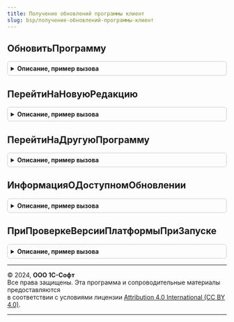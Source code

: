 ```yaml
---
title: Получение обновлений программы клиент
slug: bsp/получение-обновлений-программы-клиент
---
```



## ОбновитьПрограмму
<details style="margin: 1em 0; padding: 0.5em; border: 1px solid #ccc; border-radius: 6px;">

<summary style="font-weight: bold; cursor: pointer;">Описание, пример вызова</summary>

```bsl

// Открывает помощник обновления программы в режиме рабочего обновления:
// обновление версии конфигурации и/или платформы 1С:Предприятие.
//
Процедура ОбновитьПрограмму() Экспорт
```

Пример вызова
```bsl
ПолучениеОбновленийПрограммыКлиент.ОбновитьПрограмму() 
```
</details>

## ПерейтиНаНовуюРедакцию
<details style="margin: 1em 0; padding: 0.5em; border: 1px solid #ccc; border-radius: 6px;">

<summary style="font-weight: bold; cursor: pointer;">Описание, пример вызова</summary>

```bsl

// Открывает помощник обновления программы в режиме перехода на новую редакцию
// конфигурации.
//
// Параметры:
//	НомерРедакции - Строка - номер редакции, на которую выполняется переход.
//		Заполняется в формате <Номер редакции>.<Номер подредакции>,
//		например "3.0", "3.1" или др.
//	ДополнительныеПараметры - Структура - дополнительные параметры открытия
//		помощника обновления. Поля структуры:
//		* ЗаголовокОкна - Строка - заголовок окна помощника обновления;
//		* ЗаголовокДоступноОбновление - Строка - заголовок информации о
//			доступном обновлении. Если не передан или не заполнен, тогда
//			заголовок не отображается;
//		* ЗаголовокНетОбновления - Строка - текст заголовка информации о
//			доступном обновлении, который должен отображаться при отсутствии обновления.
//			Если не передан или не заполнен, тогда
//			заголовок не отображается.
//
Процедура ПерейтиНаНовуюРедакцию(НомерРедакции, ДополнительныеПараметры = Неопределено) Экспорт
```

Пример вызова
```bsl
ПолучениеОбновленийПрограммыКлиент.ПерейтиНаНовуюРедакцию(НомерРедакции, ДополнительныеПараметры);
```
</details>

## ПерейтиНаДругуюПрограмму
<details style="margin: 1em 0; padding: 0.5em; border: 1px solid #ccc; border-radius: 6px;">

<summary style="font-weight: bold; cursor: pointer;">Описание, пример вызова</summary>

```bsl

// Открывает помощник обновления программы в режиме перехода на
// другую программу.
//
// Параметры:
//	ИмяНовойПрограммы - Строка - имя программы, на которую выполняется переход
//		(см. свойство ИдентификаторИнтернетПоддержки в методе ПриДобавленииПодсистемы());
//	НомерРедакции - Строка - номер редакции другой программы. Заполняется в
//		формате <Номер редакции>.<Номер подредакции>, например "3.0", "3.1" или др.
//		Если не передан, тогда выполняется переход на версию с наивысшим номером;
//	ДополнительныеПараметры - Структура - дополнительные параметры открытия
//		помощника обновления. Поля структуры:
//		* ЗаголовокОкна - Строка - заголовок окна помощника обновления;
//		* ЗаголовокДоступноОбновление - Строка - заголовок информации о
//			доступном обновлении. Если не передан или не заполнен, тогда
//			заголовок не отображается;
//		* ЗаголовокНетОбновления - Строка - текст заголовка информации о
//			доступном обновлении, который должен отображаться при отсутствии обновления.
//			Если не передан или не заполнен, тогда
//			заголовок не отображается.
//
Процедура ПерейтиНаДругуюПрограмму( Экспорт
```

Пример вызова
```bsl
ПолучениеОбновленийПрограммыКлиент.ПерейтиНаДругуюПрограмму();
```
</details>

## ИнформацияОДоступномОбновлении
<details style="margin: 1em 0; padding: 0.5em; border: 1px solid #ccc; border-radius: 6px;">

<summary style="font-weight: bold; cursor: pointer;">Описание, пример вызова</summary>

```bsl

// Возвращает информацию о доступном обновлении
// программы в сценарии рабочего обновления.
//
// Возвращаемое значение:
//	Структура - информация о доступном обновлении.
//		Поля:
//		* Ошибка - Булево - признак возникновения ошибки при получении
//			информации о доступном обновлении. Истина - возникла ошибка,
//			Ложь - в противном случае;
//		* Сообщение - Строка - сообщение об ошибке, которое может быть
//			отображено пользователю;
//		* ИнформацияОбОшибке - Строка - подробное описание ошибки, которое
//			может быть записано в журнал регистрации;
//		* ДоступноОбновление - Булево - признак наличия обновлений.
//			Истина - доступно по меньшей мере одно обновление,
//			Ложь - в противном случае.
//		* Конфигурация - Структура - информация о доступном обновлении конфигурации.
//			Если обновление отсутствует, тогда значение Неопределено.
//			Поля:
//			** Версия - Строка - номер версии конфигурации;
//			** МинимальнаяВерсияПлатформы - Строка - минимальная версия платформы,
//				необходимая для перехода на эту версию конфигурации;
//			** РазмерОбновления - Число - размер обновления в байтах;
//			** URLНовоеВВерсии - Строка - URL файла описания "Новое в версии";
//			** URLПорядокОбновления - Строка - URL файла описания "Порядок обновления";
//		* ИсправленияДляТекущейВерсии - Число - количество доступных исправлений (патчей) для
//			текущей версии конфигурации;
//		* ИсправленияДляНовойВерсии - Число - количество доступных исправлений (патчей) для
//			новой версии конфигурации;
//		* Платформа - Структура - информация о доступном обновлении платформы 1С:Предприятие.
//			Если обновление отсутствует, тогда значение Неопределено.
//			Поля:
//			** Версия - Строка - номер версии платформы;
//			** РазмерОбновления - Число - размер обновления в байтах;
//			** URLОсобенностиПерехода - Строка - URL файла описания "Особенности перехода на
//				новую версию платформы 1С:Предприятие";
//			** URLСтраницыПлатформы - Строка - URL веб-страницы для ручного
//				получения дистрибутива;
//			** ОбязательностьУстановки - Число - обязательность применения обновления платформы:
//				0 - обязательно;
//				1 - рекомендуется;
//				2 - не обязательно.
//
Функция ИнформацияОДоступномОбновлении() Экспорт
```

Пример вызова
```bsl
Результат = ПолучениеОбновленийПрограммыКлиент.ИнформацияОДоступномОбновлении() 
```
</details>

## ПриПроверкеВерсииПлатформыПриЗапуске
<details style="margin: 1em 0; padding: 0.5em; border: 1px solid #ccc; border-radius: 6px;">

<summary style="font-weight: bold; cursor: pointer;">Описание, пример вызова</summary>

```bsl

// Отображает при начале работы программы форму помощника "Переход на новую версию платформы 1С:Предприятие" в режиме
// "Используется нерекомендуемая версия платформы 1С:Предприятие".
// Первый шаг помощника - информация о том, что используется версия платформы ниже рекомендуемой. Доступны кнопки:
// "Перейти на новую версию платформы", "Завершить работу", "Продолжить работу на текущей версии" (в зависимости от
// переданных параметров).
// Форма помощника отображается в режиме "Блокировать весь интерфейс".
// Предназначена для Интеграции с библиотекой стандартных подсистем (БСП).
//
// Параметры:
//  ОповещениеОЗакрытии - ОписаниеОповещения - обработчик оповещения о завершении работы помощника. В обработчик
//    оповещения передается значение:
//      "Продолжить", если пользователь нажал кнопку "Продолжить работу на текущей версии",
//      Неопределено - во всех остальных случаях;
//  СтандартнаяОбработка - Булево - в параметре возвращается значение Ложь, если необходимо выполнить стандартную
//    обработку версии платформы, из-за недоступности использования помощника в текущем режиме работы.
//
Процедура ПриПроверкеВерсииПлатформыПриЗапуске(ОповещениеОЗакрытии, СтандартнаяОбработка) Экспорт
```

Пример вызова
```bsl
ПолучениеОбновленийПрограммыКлиент.ПриПроверкеВерсииПлатформыПриЗапуске(ОповещениеОЗакрытии, СтандартнаяОбработка) 
```
</details>

---

© 2024, **ООО 1С-Софт**  
Все права защищены. Эта программа и сопроводительные материалы предоставляются  
в соответствии с условиями лицензии [Attribution 4.0 International (CC BY 4.0)](https://creativecommons.org/licenses/by/4.0/legalcode).

---
